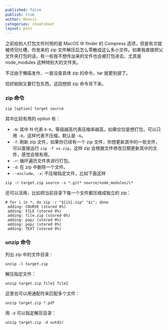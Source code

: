 ```yaml
---
published: false
publish: true
author: Moevis
categories: cheatsheet
layout: post
---
```

之前给别人打包文件时用的是 MacOS 中 finder 的 Compress 选项，但是有次就被师兄吐槽，你发来的 zip 文件解压后怎么零散成这么多小文件。如果我直接把父文件夹打包的话，有一些我不想传出来的文件也会被打包进去，尤其是 node_modules 这种特别大的文件夹。

不过由于懒癌发作，一直没查具体 zip 的命令，tar 就更别提了。

恰好刚刚又要打包东西，这回想把 zip 命令背下来。

### zip 命令

```
zip [option] target source
```

其中比较有用的 option 有：

+ `-N`: 其中 N 代表 `0-9`，等级越高代表压缩率越高，如果仅仅是想打包，可以只用 `-0`，这样代表不压缩，默认是 `-6`。
+ `-f`: 刷新 zip 文件，如果你已经有一个 zip 文件，你想更新其中的一些文件，可以直接运行 `zip -f xx.zip`，这样 zip 会根据文件修改日期更新其中的文件，感觉会很有用。
+ `-r`: 循环遍历文件夹进行打包。
+ `-d`: 在 zip 中删除一个文件。
+ `--exclude`、`-x`: 不压缩指定文件，比如下面这样
```
zip -r target.zip source -x *.git* source/node_modules/\*
```

还可以活用，比如把当前目录下每一个文件都压缩成独立的 zip：

```
# for i in *; do zip -r "${i%}.zip" "$i"; done
 adding: COURSE (stored 0%)
 adding: FILE (stored 0%)
 adding: file.zip (stored 0%)
 adding: pap/ (stored 0%)
 adding: pop/ (stored 0%)
 adding: TEXT (stored 0%)
```

### unzip 命令

列出 zip 中的文件目录：

```
unzip -l target.zip
```

解压指定文件：

```
unzip target.zip file1 file2
```

这里也可以用通配符来匹配多个文件：

```
unzip target.zip *.pdf
```

用 `-d` 可以指定解压目录：

```
unzip target.zip -d outdir
```
